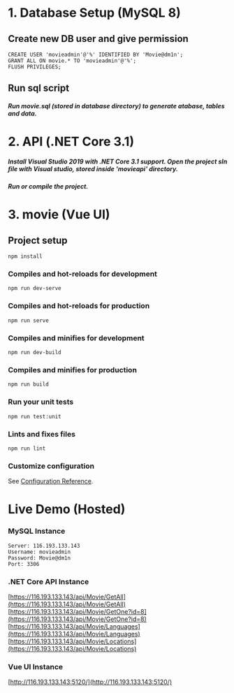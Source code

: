 # 1. Database Setup (MySQL 8)

## Create new DB user and give permission
```
CREATE USER 'movieadmin'@'%' IDENTIFIED BY 'Movie@dm1n';
GRANT ALL ON movie.* TO 'movieadmin'@'%';
FLUSH PRIVILEGES;
```

## Run sql script
##### Run movie.sql (stored in database directory) to generate atabase, tables and data.




# 2. API (.NET Core 3.1)
##### Install Visual Studio 2019 with .NET Core 3.1 support. Open the project sln file with Visual studio, stored inside 'movieapi' directory.
##### Run or compile the project.



# 3. movie (Vue UI)

## Project setup
```
npm install
```

### Compiles and hot-reloads for development
```
npm run dev-serve
```

### Compiles and hot-reloads for production
```
npm run serve
```

### Compiles and minifies for development
```
npm run dev-build
```

### Compiles and minifies for production
```
npm run build
```

### Run your unit tests
```
npm run test:unit
```

### Lints and fixes files
```
npm run lint
```

### Customize configuration
See [Configuration Reference](https://cli.vuejs.org/config/).






# Live Demo (Hosted)
### MySQL Instance
```
Server: 116.193.133.143
Username: movieadmin
Password: Movie@dm1n
Port: 3306
```

### .NET Core API Instance
[https://116.193.133.143/api/Movie/GetAll](https://116.193.133.143/api/Movie/GetAll)
[https://116.193.133.143/api/Movie/GetOne?id=8](https://116.193.133.143/api/Movie/GetOne?id=8)
[https://116.193.133.143/api/Movie/Languages](https://116.193.133.143/api/Movie/Languages)
[https://116.193.133.143/api/Movie/Locations](https://116.193.133.143/api/Movie/Locations)

### Vue UI Instance
[http://116.193.133.143:5120/](http://116.193.133.143:5120/)
